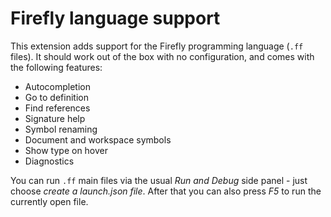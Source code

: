 # Firefly language support

This extension adds support for the Firefly programming language (`.ff` files). It should work out of the box with no configuration, and comes with the following features:

- Autocompletion
- Go to definition
- Find references
- Signature help
- Symbol renaming
- Document and workspace symbols
- Show type on hover
- Diagnostics

You can run `.ff` main files via the usual *Run and Debug* side panel - just choose *create a launch.json file*. After that you can also press *F5* to run the currently open file.
